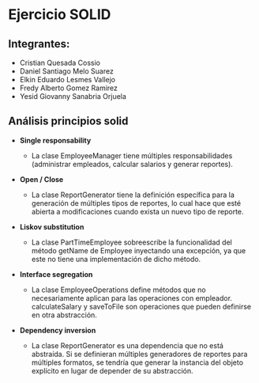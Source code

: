 # Ejercicio SOLID

## Integrantes: 
- Cristian Quesada Cossio
- Daniel Santiago Melo Suarez
- Elkin Eduardo Lesmes Vallejo
- Fredy Alberto Gomez Ramirez
- Yesid Giovanny Sanabria Orjuela

## Análisis principios solid
- **Single responsability**
    - La clase EmployeeManager tiene múltiples responsabilidades (administrar empleados, calcular salarios y generar reportes).
    
- **Open / Close**
    - La clase ReportGenerator tiene la definición específica para la generación de múltiples tipos de reportes, lo cual hace que esté abierta a modificaciones cuando exista un nuevo tipo de reporte. 
    
- **Liskov substitution**
    - La clase PartTimeEmployee sobreescribe la funcionalidad del método getName de Employee inyectando una excepción, ya que este no tiene una implementación de dicho método. 
    
- **Interface segregation**
    - La clase EmployeeOperations define métodos que no necesariamente aplican para las operaciones con empleador. calculateSalary y saveToFile son operaciones que pueden definirse en otra abstracción.
    
- **Dependency inversion**
    - La clase ReportGenerator es una dependencia que no está abstraída. Si se definieran múltiples generadores de reportes para múltiples formatos, se tendría que generar la instancia del objeto explícito en lugar de depender de su abstracción. 
